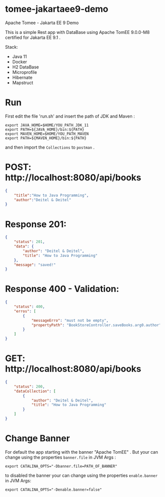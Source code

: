 # tomee-jakartaee9-demo
Apache Tomee - Jakarta EE 9 Demo

This is a simple Rest app with DataBase using Apache TomEE 9.0.0-M8 certified for Jakarta EE 9.1 .

Stack: 

* Java 11
* Docker
* H2 DataBase
* Microprofile 
* Hibernate 
* Mapstruct

# Run 

First edit the file 'run.sh' and insert the path of JDK and Maven :

```console
export JAVA_HOME=$HOME/YOU_PATH_JDK_11
export PATH=${JAVA_HOME}/bin:${PATH}
export MAVEN_HOME=$HOME/YOU_PATH_MAVEN
export PATH=${MAVEN_HOME}/bin:${PATH}
```

and then import the `Collections` to `postman` .

# POST: http://localhost:8080/api/books

```json
{
	"title":"How to Java Programming",
	"author":"Deitel & Deitel"
}
```

# Response 201:

```json
{
    "status": 201,
    "data": {
        "author": "Deitel & Deitel",
        "title": "How to Java Programming"
    },
    "message": "saved!"
}
```
# Response 400 - Validation:

```json
{
    "status": 400,
    "erros": [
        {
            "messageErro": "must not be empty",
            "propertyPath": "BookStoreController.saveBooks.arg0.author"
        }
    ]
}
```

# GET: http://localhost:8080/api/books

```json
{
    "status": 200,
    "dataCollection": [
        {
            "author": "Deitel & Deitel",
            "title": "How to Java Programming"
        }
    ]
}
```

# Change Banner 

For default the app starting with the banner "Apache TomEE" . But your can change using the properties `banner.file` in JVM Args : 

```console
export CATALINA_OPTS="-Dbanner.file=PATH_OF_BANNER"
```

to disabled the banner your can change using the properties `enable.banner` in JVM Args:

```console
export CATALINA_OPTS="-Denable.banner=false"
```
